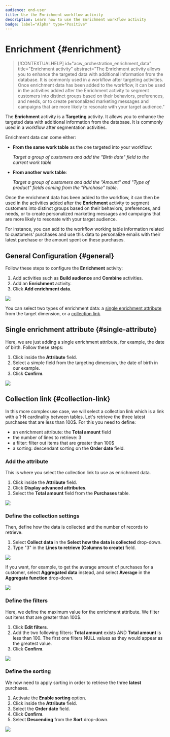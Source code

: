```yaml
---
audience: end-user
title: Use the Enrichment workflow activity
description: Learn how to use the Enrichment workflow activity
badge: label="Alpha" type="Positive"
---
```


# Enrichment {#enrichment}

>[!CONTEXTUALHELP]
>id="acw_orchestration_enrichment_data"
>title="Enrichment activity"
>abstract="The Enrichment activity allows you to enhance the targeted data with additional information from the database. It is commonly used in a workflow after targeting activities.<br/>Once enrichment data has been added to the workflow, it can be used in the activities added after the Enrichment activity to segment customers into distinct groups based on their behaviors, preferences, and needs, or to create personalized marketing messages and campaigns that are more likely to resonate with your target audience."

The **Enrichment** activity is a **Targeting** activity. It allows you to enhance the targeted data with additional information from the database. It is commonly used in a workflow after segmentation activities.

Enrichment data can come either:

* **From the same work table** as the one targeted into your workflow:

    *Target a group of customers and add the "Birth date" field to the current work table*

* **From another work table**:

    *Target a group of customers and add the "Amount" and "Type of product" fields coming from the "Purchase" table*.

Once the enrichment data has been added to the workflow, it can then be used in the activities added after the **Enrichment** activity to segment customers into distinct groups based on their behaviors, preferences, and needs, or to create personalized marketing messages and campaigns that are more likely to resonate with your target audience.

For instance, you can add to the workflow working table information related to customers' purchases and use this data to personalize emails with their latest purchase or the amount spent on these purchases.

## General Configuration {#general}

Follow these steps to configure the **Enrichment** activity:

1. Add activities such as **Build audience** and **Combine** activities.
1. Add an **Enrichment** activity.
1. Click **Add enrichment data**.

![](../assets/workflow-enrichment1.png)

You can select two types of enrichment data: a [single enrichment attribute](#single-attribute) from the target dimension, or a [collection link](#collection-link).

## Single enrichment attribute {#single-attribute}

Here, we are just adding a single enrichment attribute, for example, the date of birth. Follow these steps:

1. Click inside the **Attribute** field.
1. Select a simple field from the targeting dimension, the date of birth in our example. 
1. Click **Confirm**.

![](../assets/workflow-enrichment2.png)

## Collection link {#collection-link}

In this more complex use case, we will select a collection link which is a link with a 1-N cardinality between tables. Let's retrieve the three latest purchases that are less than 100$. For this you need to define:

* an enrichment attribute: the **Total amount** field
* the number of lines to retrieve: 3
* a filter: filter out items that are greater than 100$
* a sorting: descendant sorting on the **Order date** field. 

### Add the attribute 

This is where you select the collection link to use as enrichment data.

1. Click inside the **Attribute** field.
1. Click **Display advanced attributes**.
1. Select the **Total amount** field from the **Purchases** table. 

![](../assets/workflow-enrichment3.png)

### Define the collection settings

Then, define how the data is collected and the number of records to retrieve.

1. Select **Collect data** in the **Select how the data is collected** drop-down.
1. Type "3" in the **Lines to retrieve (Columns to create)** field. 

![](../assets/workflow-enrichment4.png)

If you want, for example, to get the average amount of purchases for a customer, select **Aggregated data** instead, and select **Average** in the **Aggregate function** drop-down.

![](../assets/workflow-enrichment5.png)

### Define the filters

Here, we define the maximum value for the enrichment attribute. We filter out items that are greater than 100$.

1. Click **Edit filters**.
1. Add the two following filters: **Total amount** exists AND **Total amount** is less than 100. The first one filters NULL values as they would appear as the greatest value.
1. Click **Confirm**.

![](../assets/workflow-enrichment6.png)

### Define the sorting

We now need to apply sorting in order to retrieve the three **latest** purchases.

1. Activate the **Enable sorting** option.
1. Click inside the **Attribute** field.
1. Select the **Order date** field.
1. Click **Confirm**. 
1. Select **Descending** from the **Sort** drop-down.

![](../assets/workflow-enrichment7.png)

<!--

Add other fields
use it in delivery


cardinality between the tables (1-N)
1. select attribute to use as enrichment data

    display advanced fields option
    i button

    note: attributes from the target dimension

1. Select how the data is collected
1. number of records to retrieve if want to retrieve a collection of multiple records
1. Apply filters and build rule

    select an existing filter
    save the filter for reuse
    view results of the filter visually or in code view

1. sort records using an attribute

leverage enrichment data in campaign

where we can use the enrichment data: personalize email, other use cases?

## Example

-->